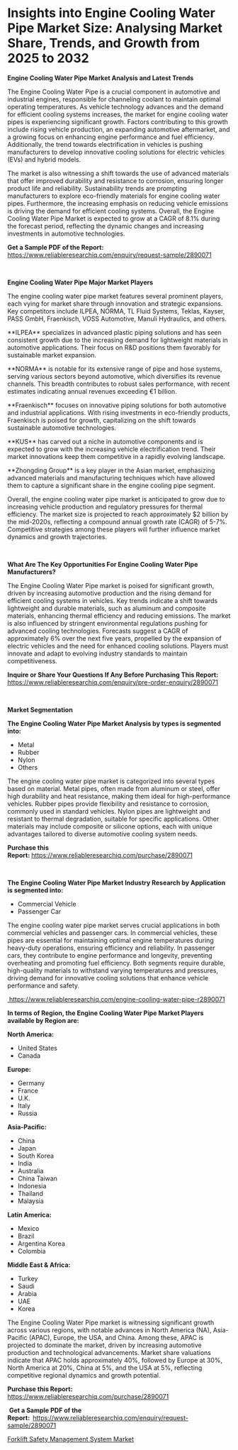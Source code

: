 <p><h1>Insights into Engine Cooling Water Pipe Market Size: Analysing Market Share, Trends, and Growth from 2025 to 2032</h1></p><p><strong>Engine Cooling Water Pipe Market Analysis and Latest Trends</strong></p>
<p><p>The Engine Cooling Water Pipe is a crucial component in automotive and industrial engines, responsible for channeling coolant to maintain optimal operating temperatures. As vehicle technology advances and the demand for efficient cooling systems increases, the market for engine cooling water pipes is experiencing significant growth. Factors contributing to this growth include rising vehicle production, an expanding automotive aftermarket, and a growing focus on enhancing engine performance and fuel efficiency. Additionally, the trend towards electrification in vehicles is pushing manufacturers to develop innovative cooling solutions for electric vehicles (EVs) and hybrid models.</p><p>The market is also witnessing a shift towards the use of advanced materials that offer improved durability and resistance to corrosion, ensuring longer product life and reliability. Sustainability trends are prompting manufacturers to explore eco-friendly materials for engine cooling water pipes. Furthermore, the increasing emphasis on reducing vehicle emissions is driving the demand for efficient cooling systems. Overall, the Engine Cooling Water Pipe Market is expected to grow at a CAGR of 8.1% during the forecast period, reflecting the dynamic changes and increasing investments in automotive technologies.</p></p>
<p><strong>Get a Sample PDF of the Report:&nbsp;</strong> <a href="https://www.reliableresearchiq.com/enquiry/request-sample/2890071?utm_campaign=3259&utm_medium=2&utm_source=Github&utm_content=ia&utm_term=14032025&utm_id=engine-cooling-water-pipe">https://www.reliableresearchiq.com/enquiry/request-sample/2890071</a></p>
<p>&nbsp;</p>
<p><strong>Engine Cooling Water Pipe Major Market Players</strong></p>
<p><p>The engine cooling water pipe market features several prominent players, each vying for market share through innovation and strategic expansions. Key competitors include ILPEA, NORMA, TL Fluid Systems, Teklas, Kayser, PASS GmbH, Fraenkisch, VOSS Automotive, Manuli Hydraulics, and others.</p><p>**ILPEA** specializes in advanced plastic piping solutions and has seen consistent growth due to the increasing demand for lightweight materials in automotive applications. Their focus on R&D positions them favorably for sustainable market expansion.</p><p>**NORMA** is notable for its extensive range of pipe and hose systems, serving various sectors beyond automotive, which diversifies its revenue channels. This breadth contributes to robust sales performance, with recent estimates indicating annual revenues exceeding €1 billion.</p><p>**Fraenkisch** focuses on innovative piping solutions for both automotive and industrial applications. With rising investments in eco-friendly products, Fraenkisch is poised for growth, capitalizing on the shift towards sustainable automotive technologies.</p><p>**KUS** has carved out a niche in automotive components and is expected to grow with the increasing vehicle electrification trend. Their market innovations keep them competitive in a rapidly evolving landscape. </p><p>**Zhongding Group** is a key player in the Asian market, emphasizing advanced materials and manufacturing techniques which have allowed them to capture a significant share in the engine cooling pipe segment.</p><p>Overall, the engine cooling water pipe market is anticipated to grow due to increasing vehicle production and regulatory pressures for thermal efficiency. The market size is projected to reach approximately $2 billion by the mid-2020s, reflecting a compound annual growth rate (CAGR) of 5-7%. Competitive strategies among these players will further influence market dynamics and growth trajectories.</p></p>
<p>&nbsp;</p>
<p><strong>What Are The Key Opportunities For Engine Cooling Water Pipe Manufacturers?</strong></p>
<p><p>The Engine Cooling Water Pipe market is poised for significant growth, driven by increasing automotive production and the rising demand for efficient cooling systems in vehicles. Key trends indicate a shift towards lightweight and durable materials, such as aluminum and composite materials, enhancing thermal efficiency and reducing emissions. The market is also influenced by stringent environmental regulations pushing for advanced cooling technologies. Forecasts suggest a CAGR of approximately 6% over the next five years, propelled by the expansion of electric vehicles and the need for enhanced cooling solutions. Players must innovate and adapt to evolving industry standards to maintain competitiveness.</p></p>
<p><strong>Inquire or Share Your Questions If Any Before Purchasing This Report:</strong> <a href="https://www.reliableresearchiq.com/enquiry/pre-order-enquiry/2890071?utm_campaign=3259&utm_medium=2&utm_source=Github&utm_content=ia&utm_term=14032025&utm_id=engine-cooling-water-pipe">https://www.reliableresearchiq.com/enquiry/pre-order-enquiry/2890071</a></p>
<p>&nbsp;</p>
<p><strong>Market Segmentation</strong></p>
<p><strong>The Engine Cooling Water Pipe Market Analysis by types is segmented into:</strong></p>
<p><ul><li> Metal</li><li>Rubber</li><li>Nylon</li><li>Others</li></ul></p>
<p><p>The engine cooling water pipe market is categorized into several types based on material. Metal pipes, often made from aluminum or steel, offer high durability and heat resistance, making them ideal for high-performance vehicles. Rubber pipes provide flexibility and resistance to corrosion, commonly used in standard vehicles. Nylon pipes are lightweight and resistant to thermal degradation, suitable for specific applications. Other materials may include composite or silicone options, each with unique advantages tailored to diverse automotive cooling system needs.</p></p>
<p><strong>Purchase this Report:&nbsp;</strong><a href="https://www.reliableresearchiq.com/purchase/2890071?utm_campaign=3259&utm_medium=2&utm_source=Github&utm_content=ia&utm_term=14032025&utm_id=engine-cooling-water-pipe">https://www.reliableresearchiq.com/purchase/2890071</a></p>
<p>&nbsp;</p>
<p><strong>The Engine Cooling Water Pipe Market Industry Research by Application is segmented into:</strong></p>
<p><ul><li>Commercial Vehicle</li><li>Passenger Car</li></ul></p>
<p><p>The engine cooling water pipe market serves crucial applications in both commercial vehicles and passenger cars. In commercial vehicles, these pipes are essential for maintaining optimal engine temperatures during heavy-duty operations, ensuring efficiency and reliability. In passenger cars, they contribute to engine performance and longevity, preventing overheating and promoting fuel efficiency. Both segments require durable, high-quality materials to withstand varying temperatures and pressures, driving demand for innovative cooling solutions that enhance vehicle performance and safety.</p></p>
<p><a href="https://www.reliableresearchiq.com/engine-cooling-water-pipe-r2890071?utm_campaign=3259&utm_medium=2&utm_source=Github&utm_content=ia&utm_term=14032025&utm_id=engine-cooling-water-pipe">&nbsp;https://www.reliableresearchiq.com/engine-cooling-water-pipe-r2890071</a></p>
<p><strong>In terms of Region, the Engine Cooling Water Pipe Market Players available by Region are:</strong></p>
<p>
    <p> <strong> North America: </strong>
        <ul>
            <li>United States</li>
            <li>Canada</li>
        </ul>
        </p> 
    <p> <strong> Europe: </strong>
        <ul>
            <li>Germany</li>
            <li>France</li>
            <li>U.K.</li>
            <li>Italy</li>
            <li>Russia</li>
        </ul>
        </p> 
    <p> <strong> Asia-Pacific: </strong>
        <ul>
            <li>China</li>
            <li>Japan</li>
            <li>South Korea</li>
            <li>India</li>
            <li>Australia</li>
            <li>China Taiwan</li>
            <li>Indonesia</li>
            <li>Thailand</li>
            <li>Malaysia</li>
        </ul>
        </p> 
    <p> <strong> Latin America: </strong>
        <ul>
            <li>Mexico</li>
            <li>Brazil</li>
            <li>Argentina Korea</li>
            <li>Colombia</li>
        </ul>
        </p> 
    <p> <strong> Middle East & Africa: </strong>
        <ul>
            <li>Turkey</li>
            <li>Saudi</li>
            <li>Arabia</li>
            <li>UAE</li>
            <li>Korea</li>
        </ul>
    </p>
    </p>
<p><p>The Engine Cooling Water Pipe market is witnessing significant growth across various regions, with notable advances in North America (NA), Asia-Pacific (APAC), Europe, the USA, and China. Among these, APAC is projected to dominate the market, driven by increasing automotive production and technological advancements. Market share valuations indicate that APAC holds approximately 40%, followed by Europe at 30%, North America at 20%, China at 5%, and the USA at 5%, reflecting competitive regional dynamics and growth potential.</p></p>
<p><strong>Purchase this Report: </strong><a href="https://www.reliableresearchiq.com/purchase/2890071?utm_campaign=3259&utm_medium=2&utm_source=Github&utm_content=ia&utm_term=14032025&utm_id=engine-cooling-water-pipe">https://www.reliableresearchiq.com/purchase/2890071</a></p>
<p>&nbsp;<strong>Get a Sample PDF of the Report:&nbsp;&nbsp;</strong><a href="https://www.reliableresearchiq.com/enquiry/request-sample/2890071?utm_campaign=3259&utm_medium=2&utm_source=Github&utm_content=ia&utm_term=14032025&utm_id=engine-cooling-water-pipe">https://www.reliableresearchiq.com/enquiry/request-sample/2890071</a></p>
<p><strong></strong></p>
<p><p><a href="https://github.com/denbelnmer50/Market-Research-Report-List-1/blob/main/forklift-safety-management-system-market.md?utm_campaign=3259&utm_medium=2&utm_source=Github&utm_content=ia&utm_term=14032025&utm_id=engine-cooling-water-pipe">Forklift Safety Management System Market</a></p></p>